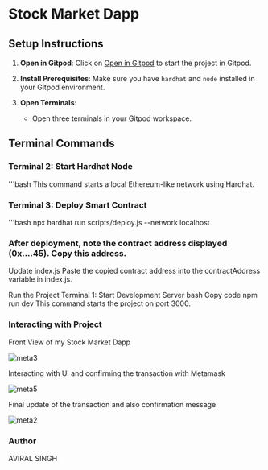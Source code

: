 # Stock Market Dapp

## Setup Instructions

1. **Open in Gitpod**: Click on [Open in Gitpod](https://metacrafterc-scmstarter-ybypmhi93f4.ws-us115.gitpod.io/) to start the project in Gitpod.

2. **Install Prerequisites**: Make sure you have `hardhat` and `node` installed in your Gitpod environment.

3. **Open Terminals**:
   - Open three terminals in your Gitpod workspace.

## Terminal Commands

### Terminal 2: Start Hardhat Node
'''bash
This command starts a local Ethereum-like network using Hardhat.

### Terminal 3: Deploy Smart Contract
'''bash
npx hardhat run scripts/deploy.js --network localhost

### After deployment, note the contract address displayed (0x....45). Copy this address.

Update index.js
Paste the copied contract address into the contractAddress variable in index.js.

Run the Project
Terminal 1: Start Development Server
bash
Copy code
npm run dev
This command starts the project on port 3000.

### Interacting with Project
Front View of my Stock Market Dapp

![meta3](https://github.com/user-attachments/assets/cb39d3e8-7853-489b-ad22-ef947f250a71)

Interacting with UI and confirming the transaction with Metamask

![meta5](https://github.com/user-attachments/assets/2a6f0439-8305-4910-ab47-f165d7def37c)

Final update of the transaction and also confirmation message

![meta2](https://github.com/user-attachments/assets/25a6479d-9ee2-4e84-b534-d736f7b1afbe)

### Author

AVIRAL SINGH


